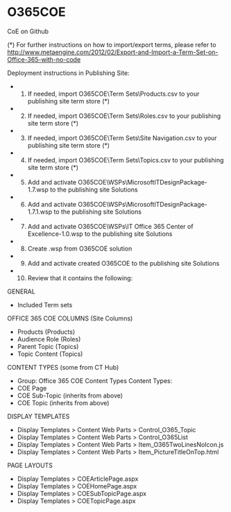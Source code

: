 # O365COE
CoE on Github

(*) For further instructions on how to import/export terms, please refer to http://www.metaengine.com/2012/02/Export-and-Import-a-Term-Set-on-Office-365-with-no-code
 
Deployment instructions in Publishing Site:
- 1. If needed, import O365COE\Term Sets\Products.csv to your publishing site term store (*)
- 2. If needed, import O365COE\Term Sets\Roles.csv to your publishing site term store (*)
- 3. If needed, import O365COE\Term Sets\Site Navigation.csv to your publishing site term store (*)
- 4. If needed, import O365COE\Term Sets\Topics.csv to your publishing site term store (*)
- 5. Add and activate O365COE\WSPs\MicrosoftITDesignPackage-1.7.wsp to the publishing site Solutions
- 6. Add and activate O365COE\WSPs\MicrosoftITDesignPackage-1.7.1.wsp to the publishing site Solutions
- 7. Add and activate O365COE\WSPs\IT Office 365 Center of Excellence-1.0.wsp to the publishing site Solutions
- 8. Create .wsp from O365COE solution
- 9. Add and activate created O365COE to the publishing site Solutions
- 10. Review that it contains the following:

GENERAL
- Included Term sets

OFFICE 365 COE COLUMNS (Site Columns)
- Products (Products)
- Audience Role (Roles)
- Parent Topic (Topics)
- Topic Content (Topics)

CONTENT TYPES (some from CT Hub)
- Group: Office 365 COE Content Types
Content Types:
- COE Page
- COE Sub-Topic (inherits from above)
- COE Topic (inherits from above)

DISPLAY TEMPLATES
- Display Templates > Content Web Parts > Control_O365_Topic
- Display Templates > Content Web Parts > Control_O365List
- Display Templates > Content Web Parts > Item_O365TwoLinesNoIcon.js
- Display Templates > Content Web Parts > Item_PictureTitleOnTop.html

PAGE LAYOUTS
- Display Templates > COEArticlePage.aspx
- Display Templates > COEHomePage.aspx
- Display Templates > COESubTopicPage.aspx
- Display Templates > COETopicPage.aspx
